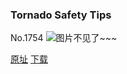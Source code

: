 ### Tornado Safety Tips
No.1754
![图片不见了~~~](https://imgs.xkcd.com/comics/tornado_safety_tips.png)

[原址](https://xkcd.com//1754) [下载](https://imgs.xkcd.com/comics/tornado_safety_tips.png)

